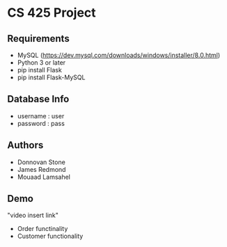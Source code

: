 # CS 425 Project

## Requirements
- MySQL (https://dev.mysql.com/downloads/windows/installer/8.0.html)
- Python 3 or later
- pip install Flask
- pip install Flask-MySQL

## Database Info
- username : user
- password : pass

## Authors
- Donnovan Stone
- James Redmond
- Mouaad Lamsahel

## Demo 
"video insert link"
- Order functinality
- Customer functionality
